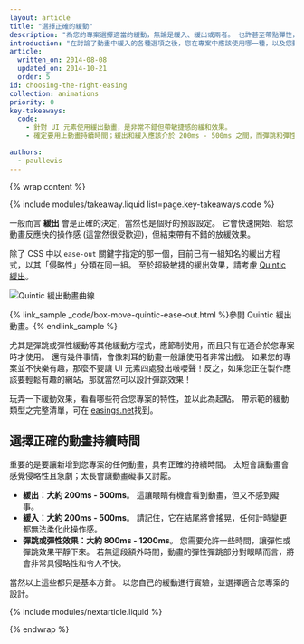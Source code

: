 ```yaml
---
layout: article
title: "選擇正確的緩動"
description: "為您的專案選擇適當的緩動，無論是緩入、緩出或兩者。 也許甚至帶點彈性，以求趣味效果！"
introduction: "在討論了動畫中緩入的各種選項之後，您在專案中應該使用哪一種，以及您動畫應該使用哪一種持續時間？"
article:
  written_on: 2014-08-08
  updated_on: 2014-10-21
  order: 5
id: choosing-the-right-easing
collection: animations
priority: 0
key-takeaways:
  code:
    - 針對 UI 元素使用緩出動畫，是非常不錯但帶敏捷感的緩和效果。
    - 確定要用上動畫持續時間；緩出和緩入應該介於 200ms - 500ms 之間，而彈跳和彈性緩動應設定在較長的 800ms - 1200ms 持續時間。

authors:
  - paullewis
---
```

{% wrap content %}

{% include modules/takeaway.liquid list=page.key-takeaways.code %}

一般而言 **緩出** 會是正確的決定，當然也是個好的預設設定。 它會快速開始、給您動畫反應快的操作感 (這當然很受歡迎)，但結束帶有不錯的放緩效果。

除了 CSS 中以 `ease-out` 關鍵字指定的那一個，目前已有一組知名的緩出方程式，以其「侵略性」分類在同一組。 至於超級敏捷的緩出效果，請考慮 [Quintic 緩出](http://easings.net/#easeOutQuint)。

<img src="imgs/quintic-ease-out-markers.png" alt=" Quintic 緩出動畫曲線" style="max-width: 300px"/>

{% link_sample _code/box-move-quintic-ease-out.html %}參閱 Quintic 緩出動畫。{% endlink_sample %}

尤其是彈跳或彈性緩動等其他緩動方程式，應節制使用，而且只有在適合於您專案時才使用。 還有幾件事情，會像刺耳的動畫一般讓使用者非常出戲。 如果您的專案並不快樂有趣，那麼不要讓 UI 元素四處發出啵嚶聲！反之，如果您正在製作應該要輕鬆有趣的網站，那就當然可以設計彈跳效果！

玩弄一下緩動效果，看看哪些符合您專案的特性，並以此為起點。 帶示範的緩動類型之完整清單，可在 [easings.net](http://easings.net)找到。

## 選擇正確的動畫持續時間

重要的是要讓新增到您專案的任何動畫，具有正確的持續時間。 太短會讓動畫會感覺侵略性且急劇；太長會讓動畫礙事又討厭。

* **緩出：大約 200ms - 500ms**。 這讓眼睛有機會看到動畫，但又不感到礙事。
* **緩入：大約 200ms - 500ms**。 請記住，它在結尾將會搖晃，任何計時變更都無法柔化此操作感。
* **彈跳或彈性效果：大約 800ms - 1200ms**。 您需要允許一些時間，讓彈性或彈跳效果平靜下來。 若無這段額外時間，動畫的彈性彈跳部分對眼睛而言，將會非常具侵略性和令人不快。

當然以上這些都只是基本方針。 以您自己的緩動進行實驗，並選擇適合您專案的設計。

{% include modules/nextarticle.liquid %}

{% endwrap %}
